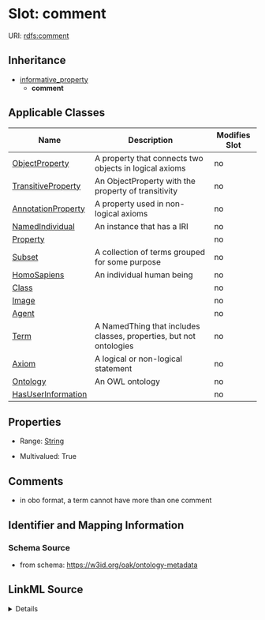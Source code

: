 

# Slot: comment

URI: [rdfs:comment](http://www.w3.org/2000/01/rdf-schema#comment)




## Inheritance

* [informative_property](informative_property.md)
    * **comment**






## Applicable Classes

| Name | Description | Modifies Slot |
| --- | --- | --- |
| [ObjectProperty](ObjectProperty.md) | A property that connects two objects in logical axioms |  no  |
| [TransitiveProperty](TransitiveProperty.md) | An ObjectProperty with the property of transitivity |  no  |
| [AnnotationProperty](AnnotationProperty.md) | A property used in non-logical axioms |  no  |
| [NamedIndividual](NamedIndividual.md) | An instance that has a IRI |  no  |
| [Property](Property.md) |  |  no  |
| [Subset](Subset.md) | A collection of terms grouped for some purpose |  no  |
| [HomoSapiens](HomoSapiens.md) | An individual human being |  no  |
| [Class](Class.md) |  |  no  |
| [Image](Image.md) |  |  no  |
| [Agent](Agent.md) |  |  no  |
| [Term](Term.md) | A NamedThing that includes classes, properties, but not ontologies |  no  |
| [Axiom](Axiom.md) | A logical or non-logical statement |  no  |
| [Ontology](Ontology.md) | An OWL ontology |  no  |
| [HasUserInformation](HasUserInformation.md) |  |  no  |







## Properties

* Range: [String](String.md)

* Multivalued: True





## Comments

* in obo format, a term cannot have more than one comment

## Identifier and Mapping Information







### Schema Source


* from schema: https://w3id.org/oak/ontology-metadata




## LinkML Source

<details>
```yaml
name: comment
comments:
- in obo format, a term cannot have more than one comment
from_schema: https://w3id.org/oak/ontology-metadata
rank: 1000
is_a: informative_property
slot_uri: rdfs:comment
multivalued: true
alias: comment
domain_of:
- HasUserInformation
- Ontology
- Axiom
range: string

```
</details>